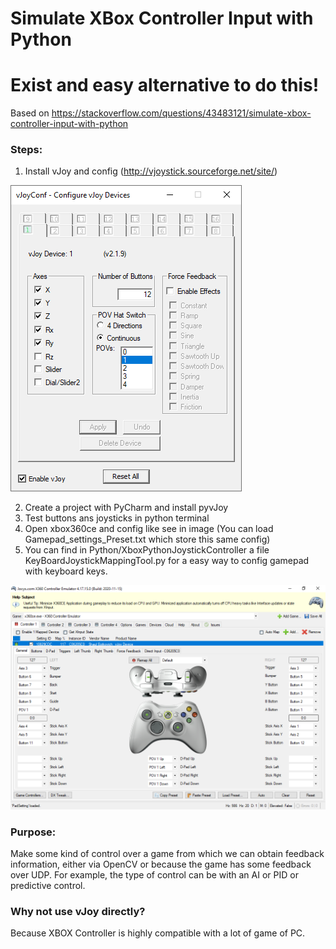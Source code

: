 # Simulate XBox Controller Input with Python

# Exist and easy alternative to do this!

Based on https://stackoverflow.com/questions/43483121/simulate-xbox-controller-input-with-python

### Steps:
1) Install vJoy and config (http://vjoystick.sourceforge.net/site/)

![Configuration](img/config_vjoy.PNG)

2) Create a project with PyCharm and install pyvJoy
3) Test buttons ans joysticks in python terminal
4) Open xbox360ce and config like see in image (You can load Gamepad_settings_Preset.txt which store this same config)
5) You can find in Python/XboxPythonJoystickController a file KeyBoardJoystickMappingTool.py for a easy way to config gamepad with keyboard keys.

![Configuration](img/config_xbox360ce.PNG)

### Purpose:
Make some kind of control over a game from which we can obtain feedback information, either via OpenCV or because the game has some feedback over UDP. For example, the type of control can be with an AI or PID or predictive control.

### Why not use vJoy directly?
Because XBOX Controller is highly compatible with a lot of game of PC.
